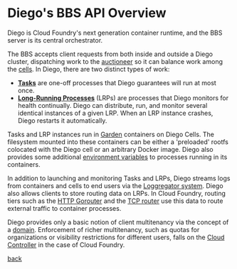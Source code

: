 # Diego's BBS API Overview

Diego is Cloud Foundry's next generation container runtime, and the BBS server is its central orchestrator.

The BBS accepts client requests from both inside and outside a Diego cluster, dispatching work to the [auctioneer](http://github.com/cloudfoundry-incubator/auctioneer) so it can balance work among the [cells](http://github.com/cloudfoundry-incubator/rep). In Diego, there are two distinct types of work:

- [**Tasks**](tasks.md) are one-off processes that Diego guarantees will run at most once.
- [**Long-Running Processes**](lrps.md) (LRPs) are processes that Diego monitors for health continually.  Diego can distribute, run, and monitor several identical instances of a given LRP. When an LRP instance crashes, Diego restarts it automatically.

Tasks and LRP instances run in [Garden](http://github.com/cloudfoundry-incubator/garden) containers on Diego Cells.  The filesystem mounted into these containers can be either a 'preloaded' rootfs colocated with the Diego cell or an arbitrary Docker image. Diego also provides some additional [environment variables](environment.md) to processes running in its containers.

In addition to launching and monitoring Tasks and LRPs, Diego streams logs from containers and cells to end users via the [Loggregator system](http://github.com/cloudfoundry/loggregator). Diego also allows clients to store routing data on LRPs. In Cloud Foundry, routing tiers such as the [HTTP Gorouter](http://github.com/cloudfoundry/gorouter) and the [TCP router](https://github.com/cloudfoundry-incubator/cf-tcp-router) use this data to route external traffic to container processes.

Diego provides only a basic notion of client multitenancy via the concept of a [domain](domains.md). Enforcement of richer multitenancy, such as quotas for organizations or visibility restrictions for different users, falls on the [Cloud Controller](http://github.com/cloudfoundry/cloud_controller_ng) in the case of Cloud Foundry.

[back](README.md)
